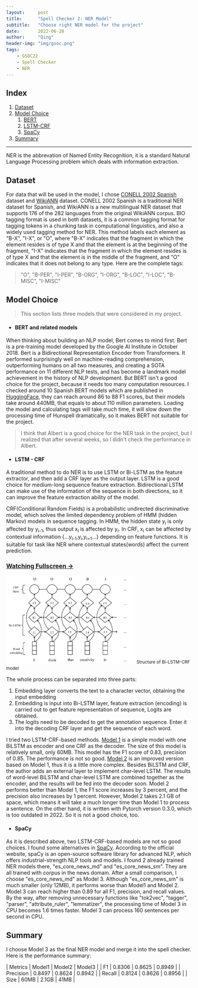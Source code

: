 ```yaml
---
layout:     post
title:      "Spell Checker 2: NER Model"
subtitle:   "Choose right NER model for the project"
date:       2022-06-28
author:     "Qing"
header-img: "img/gsoc.png"
tags:
    - GSOC22
    - Spell Checker
    - NER
---
```




## Index

1. [Dataset](#dataset)
2. [Model Choice](#model-choice)
	1. [BERT](#bert)
	2. [LSTM-CRF](#lstm-crf)
	3. [SpaCy](#spacy)
3. [Summary](#summary)

---

NER is the abbrevation of Named Entity Recognition, it is a standard Natural Language Processing problem which deals with information extraction. 

## Dataset
For data that will be used in the model, I chose [CONELL 2002 Spanish](https://paperswithcode.com/dataset/conll-2002) dataset and [WikiANN](https://huggingface.co/datasets/wikiann) dataset. CONELL 2002 Spanish is a traditional NER dataset for Spanish, and WikiANN is a new multilingual NER dataset that supports 176 of the 282 languages from the original WikiANN corpus. BIO tagging format is used in both datasets, it is a common tagging format for tagging tokens in a chunking task in computational linguistics, and also a widely used tagging method for NER. This method labels each element as "B-X", "I-X", or "O", where "B-X" indicates that the fragment in which the element resides is of type X and that the element is at the beginning of the fragment, "I-X" indicates that the fragment in which the element resides is of type X and that the element is in the middle of the fragment, and "O" indicates that it does not belong to any type. Here are the complete tags:
> "O", "B-PER", "I-PER", "B-ORG", "I-ORG", "B-LOC", "I-LOC", "B-MISC", "I-MISC"


## Model Choice

> This section lists three models that were considered in my project.

- #### BERT and related models
When thinking about building an NLP model, Bert comes to mind first. Bert is a pre-training model developed by the Google AI Institute in October 2018. Bert is a Bidirectional Representation Encoder from Transformers. It performed surprisingly well on machine-reading comprehension, outperforming humans on all two measures, and creating a SOTA performance on 11 different NLP tests, and has become a landmark model achievement in the history of NLP development. But BERT isn't a good choice for the project, because it needs too many computation resources. I checked around 10 Spanish BERT models which are published in [HuggingFace](https://huggingface.co/models?language=es&sort=downloads&search=BERT), they can reach around 86 to 88 F1 scores, but their models take around 440MB, that equals to about 110 million parameters. Loading the model and calculating tags will take much time, it will slow down the processing time of Hunspell dramatically, so it makes BERT not suitable for the project.

> I think that Albert is a good choice for the NER task in the project, but I realized that after several weeks, so I didn't check the performance in Albert.

- #### LSTM - CRF

A traditional method to do NER is to use LSTM or Bi-LSTM as the feature extractor, and then add a CRF layer as the output layer. LSTM is a good choice for medium-long sequence feature extraction. Bidirectional LSTM can make use of the information of the sequence in both directions, so it can improve the feature extraction ability of the model.


CRF(Conditional Random Fields) is a probabilistic undirected discriminative model, which solves the limited dependency problem of HMM (hidden Markov) models in sequence tagging. In HMM, the hidden state y<sub>i</sub> is only affected by y<sub>i-1</sub>, thus output x<sub>i</sub> is affected by y<sub>i</sub>. In CRF, x<sub>i</sub> can be affected by contextual information {...y<sub>i-1</sub>,y<sub>i</sub>,y<sub>i+1</sub>...} depending on feature functions. It is suitable for task like NER where contextual states(words) affect the current prediction. 

### [Watching Fullscreen → ](https://github.com/kkie02/GSOC22.github.io/blob/master/img/LSTM-CRF.png)

<div class="visible-md visible-lg">
    <img src="https://github.com/kkie02/GSOC22.github.io/blob/master/img/LSTM-CRF.png" width="350" />
    <small class="img-hint">Structure of Bi-LSTM-CRF model</small>
</div>

The whole process can be separated into three parts:
1. Embedding layer converts the text to a character vector, obtaining the input embedding 
2. Embedding is input into Bi-LSTM layer, feature extraction (encoding) is carried out to get feature representation of sequence, Logits are obtained. 
3. The logits need to be decoded to get the annotation sequence. Enter it into the decoding CRF layer and get the sequence of each word.

I tried two LSTM-CRF-based methods. [Model 1](https://github.com/threelittlemonkeys/lstm-crf-pytorch) is a simple model with one BiLSTM as encoder and one CRF as the decoder. The size of this model is relatively small, only 60MB. This model has the F1 score of 0.83, precision of 0.85. The performance is not so good. [Model 2](https://github.com/LiyuanLucasLiu/LM-LSTM-CRF) is an improved version based on Model 1, thus it is a little more complex. Besides BiLSTM and CRF, the author adds an external layer to implement char-level LSTM. The results of word-level BiLSTM and char-level LSTM are combined together as the encoder, and the results will be fed into the decoder soon. Model 2 performs better than Model 1, the F1 score increases by 3 percent, and the precision also increases by 1 percent. However, Model 2 takes 2.1 GB of space, which means it will take a much longer time than Model 1 to process a sentence. On the other hand, it is written with Pytorch version 0.3.0, which is too outdated in 2022. So it is not a good choice, too.

- #### SpaCy
As it is described above, two LSTM-CRF-based models are not so good choices. I found some alternatives in [SpaCy](https://spacy.io/). According to the official website, spaCy is an open-source software library for advanced NLP, which offers industrial-strength NLP tools and models. I found 2 already trained NER models there, "es_core_news_md" and "es_core_news_sm". They are all trained with corpus in the news domain. After a small comparison, I choose "es_core_news_md" as Model 3. Although "es_core_news_sm" is much smaller (only 12MB), it performs worse than Model1 and Model 2. Model 3 can reach higher than 0.89 for all F1, precision, and recall values. By the way, after removing unnecessary functions like "tok2vec", "tagger", "parser", "attribute_ruler", "lemmatizer", the processing time of Model 3 in CPU becomes 1.6 times faster. Model 3 can process 160 sentences per second in CPU.



## Summary

I choose Model 3 as the final NER model and merge it into the spell checker. Here is the performance summary:

| Metrics        | Model1   |  Model2  | Model3  |
| F1  | 0.8306  | 0.8625  | 0.8949 |
| Precision | 0.8497 | 0.8624 | 0.8942 |
| Recall | 0.8124 | 0.8626 | 0.8956 |
| Size | 60MB | 2.1GB | 41MB |